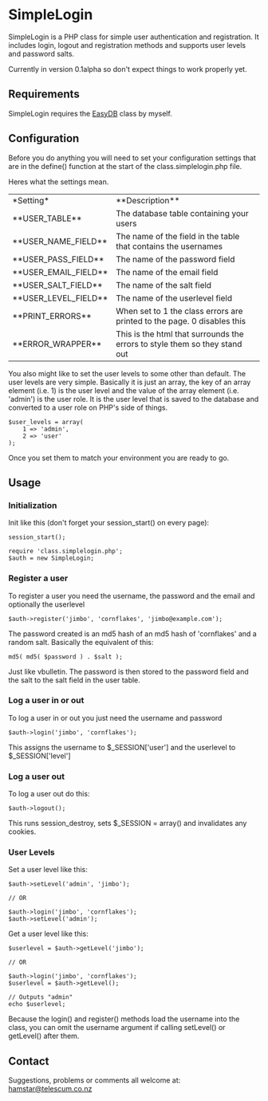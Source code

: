 # SimpleLogin

SimpleLogin is a PHP class for simple user authentication and registration.  It includes login, logout and registration methods and supports user levels and password salts.

Currently in version 0.1alpha so don't expect things to work properly yet.

## Requirements

SimpleLogin requires the [EasyDB](http://github.com/hamstar/EasyDB) class by myself.

## Configuration

Before you do anything you will need to set your configuration settings that are in the define() function at the start of the class.simplelogin.php file.

Heres what the settings mean.

<table>
	<tr>
		<td>*Setting*</td><td>**Description**</td>
	</tr>
	<tr>
		<td>**USER_TABLE**</td><td>The database table containing your users</td>
	</tr>
	<tr>
                <td>**USER_NAME_FIELD**</td><td>The name of the field in the table that contains the usernames</td>
        </tr>
        <tr>
                <td>**USER_PASS_FIELD**</td><td>The name of the password field</td>
        </tr>
        <tr>
                <td>**USER_EMAIL_FIELD**</td><td>The name of the email field</td>
        </tr>
        <tr>
                <td>**USER_SALT_FIELD**</td><td>The name of the salt field</td>
        </tr>
        <tr>
                <td>**USER_LEVEL_FIELD**</td><td>The name of the userlevel field</td>
        </tr>
	<tr>
                <td>**PRINT_ERRORS**</td><td>When set to 1 the class errors are printed to the page.  0 disables this</td>
        </tr>
        <tr>
                <td>**ERROR_WRAPPER**</td><td>This is the html that surrounds the errors to style them so they stand out</td>
	</tr>
</table>

You also might like to set the user levels to some other than default.  The user levels are very simple.  Basically it is just an array, the key of an array element (i.e. 1) is the user level and the value of the array element (i.e. 'admin') is the user role.  It is the user level that is saved to the database and converted to a user role on PHP's side of things.

	$user_levels = array(
		1 => 'admin',
		2 => 'user'
	);

Once you set them to match your environment you are ready to go.

## Usage

### Initialization

Init like this (don't forget your session_start() on every page):

	session_start();

	require 'class.simplelogin.php';
	$auth = new SimpleLogin;

### Register a user

To register a user you need the username, the password and the email and optionally the userlevel

	$auth->register('jimbo', 'cornflakes', 'jimbo@example.com');

The password created is an md5 hash of an md5 hash of 'cornflakes' and a random salt.  Basically the equivalent of this:

	md5( md5( $password ) . $salt );

Just like vbulletin.  The password is then stored to the password field and the salt to the salt field in the user table.

### Log a user in or out

To log a user in or out you just need the username and password

	$auth->login('jimbo', 'cornflakes');

This assigns the username to $_SESSION['user'] and the userlevel to $_SESSION['level']

### Log a user out

To log a user out do this:

	$auth->logout();

This runs session_destroy, sets $_SESSION = array() and invalidates any cookies.

### User Levels

Set a user level like this:

	$auth->setLevel('admin', 'jimbo');

	// OR

	$auth->login('jimbo', 'cornflakes');
	$auth->setLevel('admin');

Get a user level like this:

	$userlevel = $auth->getLevel('jimbo');

	// OR

	$auth->login('jimbo', 'cornflakes');
	$userlevel = $auth->getLevel();

	// Outputs "admin"
	echo $userlevel;

Because the login() and register() methods load the username into the class, you can omit the username argument if calling setLevel() or getLevel() after them.

## Contact

Suggestions, problems or comments all welcome at: [hamstar@telescum.co.nz](hamstar@telescum.co.nz)

